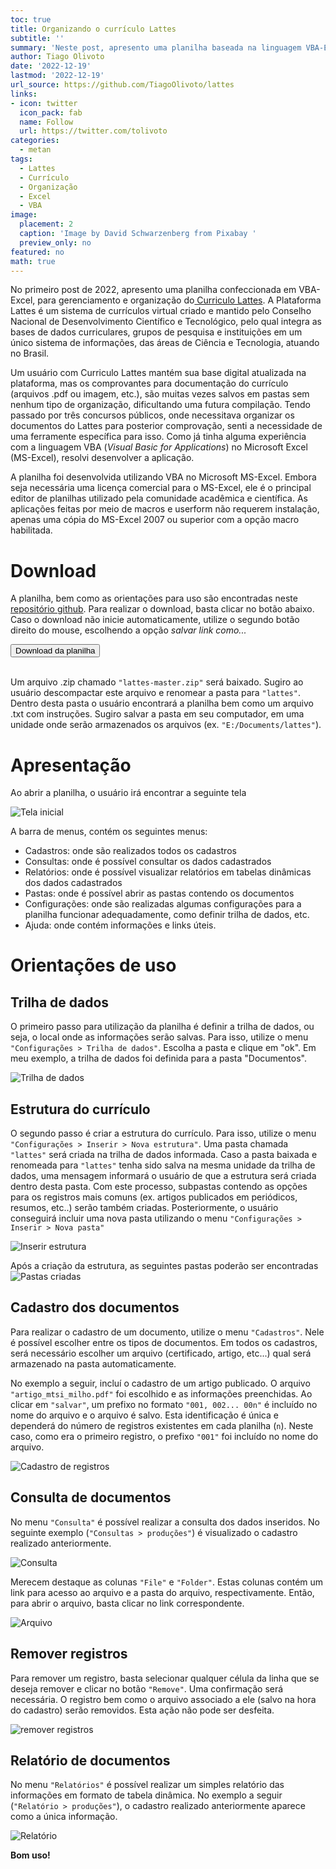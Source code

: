 ```yaml
---
toc: true
title: Organizando o currículo Lattes
subtitle: ''
summary: 'Neste post, apresento uma planilha baseada na linguagem VBA-Excel para gerenciamento e organização do currículo lattes.'
author: Tiago Olivoto
date: '2022-12-19'
lastmod: '2022-12-19'
url_source: https://github.com/TiagoOlivoto/lattes
links:
- icon: twitter
  icon_pack: fab
  name: Follow
  url: https://twitter.com/tolivoto
categories:
  - metan
tags:
  - Lattes
  - Currículo
  - Organização
  - Excel
  - VBA
image:
  placement: 2
  caption: 'Image by David Schwarzenberg from Pixabay '
  preview_only: no
featured: no
math: true
---
```


<script src="https://kit.fontawesome.com/1f72d6921a.js" crossorigin="anonymous"></script>




No primeiro post de 2022, apresento uma planilha confeccionada em VBA-Excel, para gerenciamento e organização do[ Curriculo Lattes](https://lattes.cnpq.br/). A Plataforma Lattes é um sistema de currículos virtual criado e mantido pelo Conselho Nacional de Desenvolvimento Científico e Tecnológico, pelo qual integra as bases de dados curriculares, grupos de pesquisa e instituições em um único sistema de informações, das áreas de Ciência e Tecnologia, atuando no Brasil.

Um usuário com Curriculo Lattes mantém sua base digital atualizada na plataforma, mas os comprovantes para documentação do currículo (arquivos .pdf ou imagem, etc.), são muitas vezes salvos em pastas sem nenhum tipo de organização, dificultando uma futura compilação. Tendo passado por três concursos públicos, onde necessitava organizar os documentos do Lattes para posterior comprovação, senti a necessidade de uma ferramente específica para isso. Como já tinha alguma experiência com a linguagem VBA (*Visual Basic for Applications*) no Microsoft Excel (MS-Excel), resolvi desenvolver a aplicação.


A planilha foi desenvolvida utilizando VBA no Microsoft MS-Excel. Embora seja necessária uma licença comercial para o MS-Excel, ele é o principal editor de planilhas utilizado pela comunidade acadêmica e científica. As aplicações feitas por meio de macros e userform não requerem instalação, apenas uma cópia do MS-Excel 2007 ou superior com a opção macro habilitada.



# <i class="fas fa-database"></i> Download

A planilha, bem como as orientações para uso são encontradas neste [repositório github](https://github.com/TiagoOlivoto/lattes). Para realizar o download, basta clicar no botão abaixo. Caso o download não inicie automaticamente, utilize o segundo botão direito do mouse, escolhendo a opção *salvar link como...* 


<a href="https://github.com/TiagoOlivoto/lattes/archive/refs/heads/master.zip">
<button class="btn btn-success"><i class="fa fa-save"></i> Download da planilha</button>
</a>
<br>
<br>

Um arquivo .zip chamado `"lattes-master.zip"` será baixado. Sugiro ao usuário descompactar este arquivo e renomear a pasta para `"lattes"`. Dentro desta pasta o usuário encontrará a planilha bem como um arquivo .txt com instruções. Sugiro salvar a pasta em seu computador, em uma unidade onde serão armazenados os arquivos (ex. `"E:/Documents/lattes"`).



# Apresentação

Ao abrir a planilha, o usuário irá encontrar a seguinte tela 

![Tela inicial](images/home.png)

A barra de menus, contém os seguintes menus:

* Cadastros: onde são realizados todos os cadastros
* Consultas: onde é possível consultar os dados cadastrados
* Relatórios: onde é possível visualizar relatórios em tabelas dinâmicas dos dados cadastrados
* Pastas: onde é possível abrir as pastas contendo os documentos
* Configurações: onde são realizadas algumas configurações para a planilha funcionar adequadamente, como definir trilha de dados, etc.
* Ajuda: onde contém informações e links úteis.

# Orientações de uso

## Trilha de dados

O primeiro passo para utilização da planilha é definir a trilha de dados, ou seja, o local onde as informações serão salvas. Para isso, utilize o menu `"Configurações > Trilha de dados"`. Escolha a pasta e clique em "ok". Em meu exemplo, a trilha de dados foi definida para a pasta "Documentos".

![Trilha de dados](images/trilha.png)


##  Estrutura do currículo

O segundo passo é criar a estrutura do currículo. Para isso, utilize o menu `"Configurações > Inserir > Nova estrutura"`. Uma pasta chamada `"lattes"` será criada na trilha de dados informada. Caso a pasta baixada e renomeada para `"lattes"` tenha sido salva na mesma unidade da trilha de dados, uma mensagem informará o usuário de que a estrutura será criada dentro desta pasta. Com este processo, subpastas contendo as opções para os registros mais comuns (ex. artigos publicados em periódicos, resumos, etc..) serão também criadas. Posteriormente, o usuário conseguirá incluir uma nova pasta utilizando o menu `"Configurações > Inserir > Nova pasta"`

![Inserir estrutura](images/estrutura.png)


Após a criação da estrutura, as seguintes pastas poderão ser encontradas
![Pastas criadas](images/pastas_criadas.png)



##  Cadastro dos documentos

Para realizar o cadastro de um documento, utilize o menu `"Cadastros"`. Nele é possível escolher entre os tipos de documentos. Em todos os cadastros, será necessário escolher um arquivo (certificado, artigo, etc...) qual será armazenado na pasta automaticamente.

No exemplo a seguir, incluí o cadastro de um artigo publicado. O arquivo `"artigo_mtsi_milho.pdf"` foi escolhido e as informações preenchidas. Ao clicar em `"salvar"`, um prefixo no formato `"001, 002... 00n"` é incluído no nome do arquivo e o arquivo é salvo. Esta identificação é única e dependerá do número de registros existentes em cada planilha (`n`). Neste caso, como era o primeiro registro, o prefixo `"001"` foi incluído no nome do arquivo.

![Cadastro de registros](images/cadastros.png)

## Consulta de documentos

No menu `"Consulta"` é possível realizar a consulta dos dados inseridos. No seguinte exemplo (`"Consultas > produções"`) é visualizado o cadastro realizado anteriormente. 

![Consulta](images/consulta.png)


Merecem destaque as colunas `"File"` e `"Folder"`. Estas colunas contém um link para acesso ao arquivo e a pasta do arquivo, respectivamente. Então, para abrir o arquivo, basta clicar no link correspondente. 

![Arquivo](images/file.png)


## Remover registros 
Para remover um registro, basta selecionar qualquer célula da linha que se deseja remover e clicar no botão `"Remove"`. Uma confirmação será necessária. O registro bem como o arquivo associado a ele (salvo na hora do cadastro) serão removidos. Esta ação não pode ser desfeita.

![remover registros](images/remover.png)

## Relatório de documentos
No menu `"Relatórios"` é possível realizar um simples relatório das informações em formato de tabela dinâmica. No exemplo a seguir (`"Relatório > produções"`), o cadastro realizado anteriormente aparece como a única informação.

![Relatório](images/relatorios.png)


**Bom uso!**




